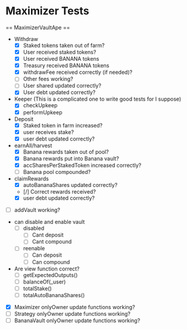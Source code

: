 # Maximizer Tests

== MaximizerVaultApe ==

- Withdraw
    - [x] Staked tokens taken out of farm?
    - [x] User received staked tokens?
    - [x] User received BANANA tokens
    - [x] Treasury received BANANA tokens
    - [x] withdrawFee received correctly (if needed)?
    - [ ] Other fees working?
    - [ ] User shared updated correctly?
    - [x] User debt updated correctly?

- Keeper (This is a complicated one to write good tests for I suppose)
    - [x] checkUpkeep
    - [x] performUpkeep

- Deposit
    - [x] Staked token in farm increased?
    - [x] user receives stake?
    - [x] user debt updated correctly?

- earnAll/harvest
    - [x] Banana rewards taken out of pool?
    - [x] Banana rewards put into Banana vault?
    - [x] accSharesPerStakedToken increased correctly?
    - [ ] Banana pool compounded?

- claimRewards
    - [x] autoBananaShares updated correctly?
    - [/] Correct rewards received?
    - [x] user debt updated correctly?

- [ ] addVault working?

- can disable and enable vault
    - [ ] disabled
        - [ ] Cant deposit
        - [ ] Cant compound
    - [ ] reenable 
      - [ ] Can deposit
      - [ ] Can compound

- Are view function correct?
    - [ ] getExpectedOutputs()
    - [ ] balanceOf(_user)
    - [ ] totalStake()
    - [ ] totalAutoBananaShares()

- [x] Maximizer onlyOwner update functions working?
- [ ] Strategy onlyOwner update functions working?
- [ ] BananaVault onlyOwner update functions working?
